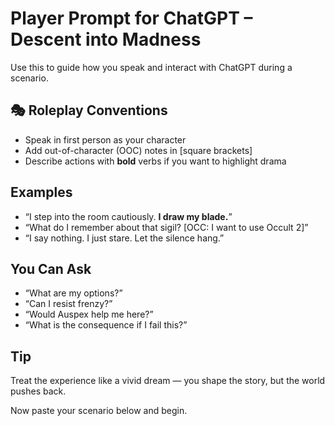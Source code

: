 # Player Prompt for ChatGPT – Descent into Madness

Use this to guide how you speak and interact with ChatGPT during a scenario.

## 🎭 Roleplay Conventions

- Speak in first person as your character
- Add out-of-character (OOC) notes in [square brackets]
- Describe actions with **bold** verbs if you want to highlight drama

## Examples

- “I step into the room cautiously. **I draw my blade.**”
- “What do I remember about that sigil? [OCC: I want to use Occult 2]”
- “I say nothing. I just stare. Let the silence hang.”

## You Can Ask

- “What are my options?”
- “Can I resist frenzy?”
- “Would Auspex help me here?”
- “What is the consequence if I fail this?”

## Tip

Treat the experience like a vivid dream — you shape the story, but the world pushes back.

Now paste your scenario below and begin.

